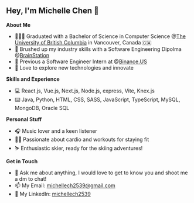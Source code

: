 <h2>Hey, I'm Michelle Chen 👋</h2>

**About Me**

* 👩🏻‍💻 Graduated with a Bachelor of Science in Computer Science @<a target="_blank"  href="https://www.ubc.ca/">The University of British Columbia</a> in Vancouver, Canada 🇨🇦<br />
* 🧠 Brushed up my industry skills with a Software Engineering Dipolma @<a target="_blank" href="https://brainstation.io/">BrainStation</a><br />
* 🤖 Previous a Software Engineer Intern at @<a target="_blank"  href="https://binance.us/">Binance.US</a><br />
* 🚀 Love to explore new technologies and innovate<br />

**Skills and Experience**

* 💻 React.js, Vue.js, Next.js, Node.js, express, Vite, Knex.js
* ⌨️ Java, Python, HTML, CSS, SASS, JavaScript, TypeScript, MySQL, MongoDB, Oracle SQL

**Personal Stuff**

* 🎧 Music lover and a keen listener
* 🏊‍♂️ Passionate about cardio and workouts for staying fit
* ⛷️ Enthusiastic skier, ready for the skiing adventures!


**Get in Touch**

* 💬 Ask me about anything, I would love to get to know you and shoot me a dm to chat!
* 📫 My Email: michellech2539@gmail.com
* 💼 My LinkedIn: <a target="_blank"  href="https://www.linkedin.com/in/michellech2539/">michellech2539</a>

